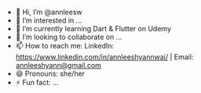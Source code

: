 - 👋 Hi, I’m @annleesw
- 👀 I’m interested in ...
- 🌱 I’m currently learning Dart & Flutter on Udemy
- 💞️ I’m looking to collaborate on ...
- 📫 How to reach me:
LinkedIn: https://www.linkedin.com/in/annleeshyannwai/ |
Email: annleeshyann@gmail.com
- 😄 Pronouns: she/her
- ⚡ Fun fact: ...

<!---
annleesw/annleesw is a ✨ special ✨ repository because its `README.md` (this file) appears on your GitHub profile.
You can click the Preview link to take a look at your changes.
--->
